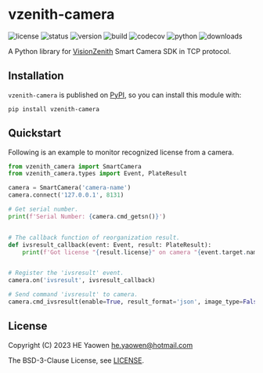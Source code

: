 # vzenith-camera

![license](https://img.shields.io/github/license/he-yaowen/vzenith-camera)
![status](https://img.shields.io/pypi/status/vzenith-camera)
![version](https://img.shields.io/pypi/v/vzenith-camera)
![build](https://img.shields.io/github/actions/workflow/status/he-yaowen/vzenith-camera/ubuntu-jammy.yml)
![codecov](https://img.shields.io/codecov/c/github/he-yaowen/vzenith-camera)
![python](https://img.shields.io/pypi/pyversions/vzenith-camera)
![downloads](https://img.shields.io/pypi/dm/vzenith-camera)

A Python library for [VisionZenith][1] Smart Camera SDK in TCP protocol.

## Installation

`vzenith-camera` is published on [PyPI][2], so you can install this module with:

```
pip install vzenith-camera
```

## Quickstart

Following is an example to monitor recognized license from a camera.

```python
from vzenith_camera import SmartCamera
from vzenith_camera.types import Event, PlateResult

camera = SmartCamera('camera-name')
camera.connect('127.0.0.1', 8131)

# Get serial number.
print(f'Serial Number: {camera.cmd_getsn()}')


# The callback function of reorganization result.
def ivsresult_callback(event: Event, result: PlateResult):
    print(f'Got license "{result.license}" on camera "{event.target.name}".')


# Register the 'ivsresult' event.
camera.on('ivsresult', ivsresult_callback)

# Send command 'ivsresult' to camera.
camera.cmd_ivsresult(enable=True, result_format='json', image_type=False)
```

## License

Copyright (C) 2023 HE Yaowen <he.yaowen@hotmail.com>

The BSD-3-Clause License, see [LICENSE](./LICENSE).

[1]: https://www.vzenith.com

[2]: https://pypi.org/
